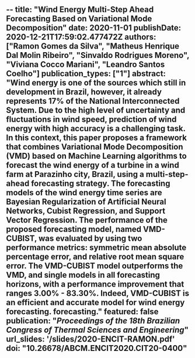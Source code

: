 --
title: "Wind Energy Multi-Step Ahead Forecasting Based on Variational Mode Decomposition"
date: 2020-11-01
publishDate: 2020-12-21T17:59:02.477472Z
authors: ["Ramon Gomes da Silva", "Matheus Henrique Dal Molin Ribeiro", "Sinvaldo Rodrigues Moreno", "Viviana Cocco Mariani", "Leandro Santos Coelho"]
publication_types: ["1"]
abstract: "Wind energy is one of the sources which still in development in Brazil, however, it already represents 17% of the National Interconnected System. Due to the high level of uncertainty and fluctuations in wind speed, prediction of wind energy with high accuracy is a challenging task. In this context, this paper proposes a framework that combines Variational Mode Decomposition (VMD) based on Machine Learning algorithms to forecast the wind energy of a turbine in a wind farm at Parazinho city, Brazil, using a multi-step-ahead forecasting strategy. The forecasting models of the wind energy time series are Bayesian Regularization of Artificial Neural Networks, Cubist Regression, and Support Vector Regression. The performance of the proposed forecasting model, named VMD-CUBIST, was evaluated by using two performance metrics: symmetric mean absolute percentage error, and relative root mean square error. The VMD-CUBIST model outperforms the VMD, and single models in all forecasting horizons, with a performance improvement that ranges 3.00% - 83.30%. Indeed, VMD-CUBIST is an efficient and accurate model for wind energy forecasting. forecasting."
featured: false
publication: "*Proceedings of the 18th Brazilian Congress of Thermal Sciences and Engineering*"
url_slides: '/slides/2020-ENCIT-RAMON.pdf'
doi: "10.26678/ABCM.ENCIT2020.CIT20-0400"
--

